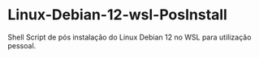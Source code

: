# Linux-Debian-12-wsl-PosInstall
Shell Script de pós instalação do Linux Debian 12 no WSL para utilização pessoal.
